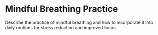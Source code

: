 # Mindful Breathing Practice

Describe the practice of mindful breathing and how to incorporate it into daily routines for stress reduction and improved focus.